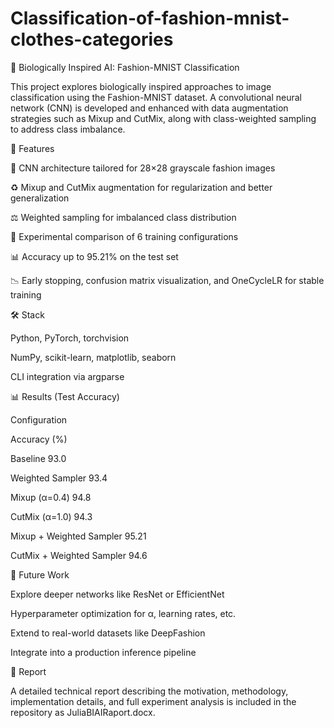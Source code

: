# Classification-of-fashion-mnist-clothes-categories
🧠 Biologically Inspired AI: Fashion-MNIST Classification

This project explores biologically inspired approaches to image classification using the Fashion-MNIST dataset. A convolutional neural network (CNN) is developed and enhanced with data augmentation strategies such as Mixup and CutMix, along with class-weighted sampling to address class imbalance.

🚀 Features

🧹 CNN architecture tailored for 28×28 grayscale fashion images

♻️ Mixup and CutMix augmentation for regularization and better generalization

⚖️ Weighted sampling for imbalanced class distribution

🧪 Experimental comparison of 6 training configurations

📊 Accuracy up to 95.21% on the test set

📉 Early stopping, confusion matrix visualization, and OneCycleLR for stable training

🛠️ Stack

Python, PyTorch, torchvision

NumPy, scikit-learn, matplotlib, seaborn

CLI integration via argparse


📊 Results (Test Accuracy)

Configuration

Accuracy (%)

Baseline 93.0

Weighted Sampler 93.4

Mixup (α=0.4) 94.8

CutMix (α=1.0) 94.3

Mixup + Weighted Sampler 95.21

CutMix + Weighted Sampler 94.6

📌 Future Work

Explore deeper networks like ResNet or EfficientNet

Hyperparameter optimization for α, learning rates, etc.

Extend to real-world datasets like DeepFashion

Integrate into a production inference pipeline

📌 Report

A detailed technical report describing the motivation, methodology, implementation details, and full experiment analysis is included in the repository as JuliaBIAIRaport.docx.

